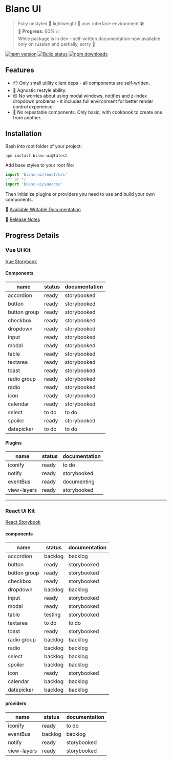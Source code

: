 # Blanc UI

> Fully unstyled :nail_care: lightweight :leaves: user interface environment :hammer_and_wrench:   
:construction: **Progress:** 60% :chart_with_upwards_trend:  
While package is in dev – self-written documentation now available only on russian and partially, sorry :smiling_face_with_tear:

[![npm version](https://img.shields.io/npm/v/blanc-ui.svg?style=flat-square)](https://www.npmjs.com/package/blanc-ui)
[![Build status](https://img.shields.io/github/actions/workflow/status/webkieth/blanc-ui/storybook.yml?branch=main&label=CI&logo=github&style=flat-square)](https://github.com/webkieth/blanc-ui/actions/workflows/storybook.yml)
[![npm downloads](https://img.shields.io/npm/dm/blanc-ui.svg?style=flat-square)](https://npm-stat.com/charts.html?package=blanc-ui)

## Features

- :package: Only small utility client deps - all components are self-written.
- :rainbow: Agnostic restyle ability.
- :relieved: No worries about using modal windows, notifies and z-index dropdown problems - it includes full environment for better render control experience.
- :open_book: No repeatable components. Only basic, with cookbook to create one from another.

## Installation
Bash into root folder of your project:
```bash
npm install blanc-ui@latest
```
Add base styles to your root file:
```main.ts
import 'blanc-ui/react/css'
/** or */
import 'blanc-ui/vue/css'
```
Then initialize plugins or providers you need to use and build your own components.

:notebook: [Available Writable Documentation](https://webkieth.github.io/blanc-ui_docs/)

:calendar: [Release Notes](https://t.me/blanc_ui_release_notes)


## Progress Details

### Vue Ui Kit

[Vue Storybook](https://webkieth.github.io/blanc-ui/vue)

#### Components

| name | status | documentation |
|---|---|---|
| accordion | ready | storybooked |
| button | ready | storybooked |
| button group | ready | storybooked |
| checkbox | ready | storybooked |
| dropdown | ready | storybooked |
| input | ready | storybooked |
| modal | ready | storybooked |
| table | ready | storybooked |
| textarea | ready | storybooked |
| toast | ready | storybooked |
| radio group | ready | storybooked |
| radio | ready | storybooked |
| icon | ready | storybooked |
| calendar | ready | storybooked |
| select | to do | to do |
| spoiler | ready | storybooked |
| datepicker | to do | to do |

#### Plugins
| name | status | documentation |
|---|---|---|
| iconify | ready | to do |
| notify | ready | storybooked |
| eventBus | ready | documenting |
| view-layers | ready | storybooked |

-----------------------------------------

### React Ui Kit

[React Storybook](https://webkieth.github.io/blanc-ui/react)

#### components

| name | status | documentation |
|---|---|---|
| accordion | backlog | backlog |
| button | ready | storybooked |
| button group | ready | storybooked |
| checkbox | ready | storybooked |
| dropdown | backlog | backlog |
| input | ready | storybooked |
| modal | ready | storybooked |
| table | testing | storybooked |
| textarea | to do | to do |
| toast | ready | storybooked |
| radio group | backlog | backlog |
| radio | backlog | backlog |
| select | backlog | backlog |
| spoiler | backlog | backlog |
| icon | ready | storybooked |
| calendar | backlog | backlog |
| datepicker | backlog | backlog |

#### providers
| name | status | documentation |
|---|---|---|
| iconify | ready | to do |
| eventBus | backlog | backlog |
| notify | ready | storybooked |
| view-layers | ready | storybooked |